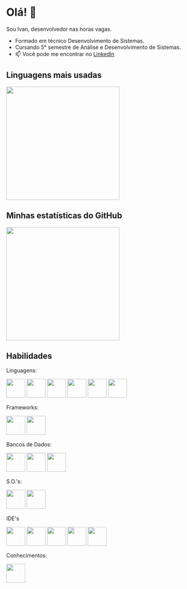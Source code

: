                                  
# Olá! 👋

Sou Ivan, desenvolvedor nas horas vagas.

- Formado em técnico Desenvolvimento de Sistemas.
- Cursando 5° semestre de Análise e Desenvolvimento de Sistemas.
- 📫 Você pode me encontrar no [LinkedIn](https://www.linkedin.com/in/ivanvilela)     
          
          
## Linguagens mais usadas
<img src="https://github-readme-stats.vercel.app/api/top-langs/?username=ivanvilela&layout=compact&langs_count=5&theme=radical" width="300px" />

## Minhas estatísticas do GitHub
<img src="https://github-readme-stats.vercel.app/api?username=ivanvilela&show_icons=true&theme=radical" width="300px" />

## Habilidades
Linguagens:
<div style="display: inline_block">
  <img height="50px" width="50px" src="https://cdn.jsdelivr.net/gh/devicons/devicon@latest/icons/python/python-plain-wordmark.svg" />
  <img height="50px" width="50px" src="https://cdn.jsdelivr.net/gh/devicons/devicon@latest/icons/csharp/csharp-original.svg" />
  <img height="50px" width="50px" src="https://cdn.jsdelivr.net/gh/devicons/devicon@latest/icons/java/java-plain-wordmark.svg" />
  <img height="50px" width="50px" src="https://cdn.jsdelivr.net/gh/devicons/devicon@latest/icons/php/php-original.svg" />
  <img height="50px" width="50px" src="https://cdn.jsdelivr.net/gh/devicons/devicon@latest/icons/html5/html5-original-wordmark.svg" />
  <img height="50px" width="50px" src="https://cdn.jsdelivr.net/gh/devicons/devicon@latest/icons/css3/css3-original-wordmark.svg" />
       
</div>

Frameworks:
<div style="display: inline_block">
  <img height="50px" width="50px" src="https://cdn.jsdelivr.net/gh/devicons/devicon@latest/icons/bootstrap/bootstrap-original-wordmark.svg" />
  <img height="50px" width="50px" src="https://cdn.jsdelivr.net/gh/devicons/devicon@latest/icons/dotnetcore/dotnetcore-original.svg" />
</div>


Bancos de Dados:
<div style="display: inline_block">
  <img height="50px" width="50px" src="https://cdn.jsdelivr.net/gh/devicons/devicon@latest/icons/firebase/firebase-original-wordmark.svg" /> 
  <img height="50px" width="50px" src="https://cdn.jsdelivr.net/gh/devicons/devicon@latest/icons/mysql/mysql-original-wordmark.svg" />  
  <img  height="50px" width="50px" src="https://cdn.jsdelivr.net/gh/devicons/devicon@latest/icons/microsoftsqlserver/microsoftsqlserver-original.svg" />
</div>


S.O.'s:
<div style="display: inline_block">
  <img height="50px" width="50px" src="https://cdn.jsdelivr.net/gh/devicons/devicon@latest/icons/linux/linux-original.svg" />
  <img height="50px" width="50px" src="https://cdn.jsdelivr.net/gh/devicons/devicon@latest/icons/windows8/windows8-original.svg" />         
</div>


IDE's
<div style="display: inline_block">
  <img height="50px" width="50px" src="https://cdn.jsdelivr.net/gh/devicons/devicon@latest/icons/intellij/intellij-original.svg" /> 
  <img height="50px" width="50px" src="https://cdn.jsdelivr.net/gh/devicons/devicon@latest/icons/vscode/vscode-original-wordmark.svg" />
  <img height="50px" width="50px" src="https://cdn.jsdelivr.net/gh/devicons/devicon@latest/icons/visualstudio/visualstudio-original.svg" />
  <img height="50px" width="50px" src="https://cdn.jsdelivr.net/gh/devicons/devicon@latest/icons/androidstudio/androidstudio-original.svg" />       
  <img height="50px" width="50px" src="https://cdn.jsdelivr.net/gh/devicons/devicon@latest/icons/canva/canva-original.svg" />    
</div>


Conhecimentos:
<div style="display: inline_block">
   <img height="50px" width="50px" src="https://cdn.jsdelivr.net/gh/devicons/devicon@latest/icons/git/git-plain-wordmark.svg" />
</div>


          
          
          
          
          

          

          

<!--
**ivanvilela/ivanvilela** is a ✨ _special_ ✨ repository because its `README.md` (this file) appears on your GitHub profile.

Here are some ideas to get you started:

- 🔭 I’m currently working on ...
- 🌱 I’m currently learning ...
- 👯 I’m looking to collaborate on ...
- 🤔 I’m looking for help with ...
- 💬 Ask me about ...
- 📫 How to reach me: ...
- 😄 Pronouns: ...
- ⚡ Fun fact: ...
-->
